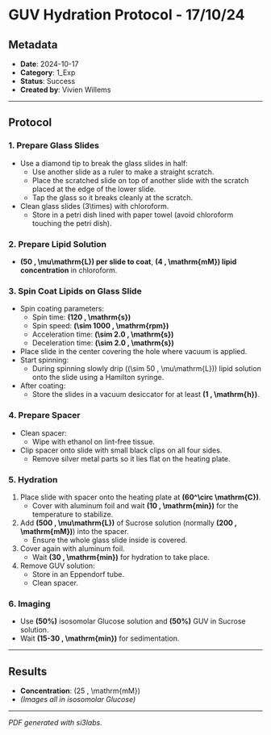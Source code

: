 # GUV Hydration Protocol - 17/10/24

## Metadata
- **Date**: 2024-10-17  
- **Category**: 1_Exp  
- **Status**: Success  
- **Created by**: Vivien Willems  

---

## Protocol

### 1. Prepare Glass Slides
- Use a diamond tip to break the glass slides in half:
  - Use another slide as a ruler to make a straight scratch.
  - Place the scratched slide on top of another slide with the scratch placed at the edge of the lower slide.
  - Tap the glass so it breaks cleanly at the scratch.
- Clean glass slides \(3\times\) with chloroform.
  - Store in a petri dish lined with paper towel (avoid chloroform touching the petri dish).

### 2. Prepare Lipid Solution
- **\(50 \, \mu\mathrm{L}\) per slide to coat**, **\(4 \, \mathrm{mM}\) lipid concentration** in chloroform.

### 3. Spin Coat Lipids on Glass Slide
- Spin coating parameters:
  - Spin time: **\(120 \, \mathrm{s}\)**
  - Spin speed: **\(\sim 1000 \, \mathrm{rpm}\)**
  - Acceleration time: **\(\sim 2.0 \, \mathrm{s}\)**
  - Deceleration time: **\(\sim 2.0 \, \mathrm{s}\)**
- Place slide in the center covering the hole where vacuum is applied.
- Start spinning:
  - During spinning slowly drip (\(\sim 50 \, \mu\mathrm{L}\)) lipid solution onto the slide using a Hamilton syringe.
- After coating:
  - Store the slides in a vacuum desiccator for at least **\(1 \, \mathrm{h}\)**.

### 4. Prepare Spacer
- Clean spacer:
  - Wipe with ethanol on lint-free tissue.
- Clip spacer onto slide with small black clips on all four sides.
  - Remove silver metal parts so it lies flat on the heating plate.

### 5. Hydration
1. Place slide with spacer onto the heating plate at **\(60^\circ \mathrm{C}\)**.
   - Cover with aluminum foil and wait **\(10 \, \mathrm{min}\)** for the temperature to stabilize.
2. Add **\(500 \, \mu\mathrm{L}\)** of Sucrose solution (normally **\(200 \, \mathrm{mM}\)**) into the spacer.
   - Ensure the whole glass slide inside is covered.
3. Cover again with aluminum foil.
   - Wait **\(30 \, \mathrm{min}\)** for hydration to take place.
4. Remove GUV solution:
   - Store in an Eppendorf tube.
   - Clean spacer.

### 6. Imaging
- Use **\(50\%\)** isosomolar Glucose solution and **\(50\%\)** GUV in Sucrose solution.
- Wait **\(15-30 \, \mathrm{min}\)** for sedimentation.

---

## Results
- **Concentration**: \(25 \, \mathrm{mM}\)  
- *(Images all in isosomolar Glucose)*

---
*PDF generated with si3labs.*